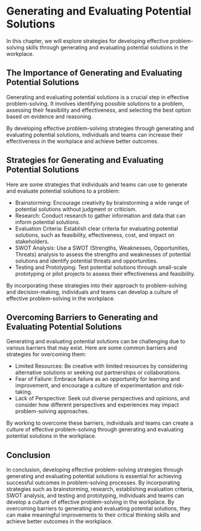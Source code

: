 Generating and Evaluating Potential Solutions
=========================================================================================================

In this chapter, we will explore strategies for developing effective problem-solving skills through generating and evaluating potential solutions in the workplace.

The Importance of Generating and Evaluating Potential Solutions
---------------------------------------------------------------

Generating and evaluating potential solutions is a crucial step in effective problem-solving. It involves identifying possible solutions to a problem, assessing their feasibility and effectiveness, and selecting the best option based on evidence and reasoning.

By developing effective problem-solving strategies through generating and evaluating potential solutions, individuals and teams can increase their effectiveness in the workplace and achieve better outcomes.

Strategies for Generating and Evaluating Potential Solutions
------------------------------------------------------------

Here are some strategies that individuals and teams can use to generate and evaluate potential solutions to a problem:

* Brainstorming: Encourage creativity by brainstorming a wide range of potential solutions without judgment or criticism.
* Research: Conduct research to gather information and data that can inform potential solutions.
* Evaluation Criteria: Establish clear criteria for evaluating potential solutions, such as feasibility, effectiveness, cost, and impact on stakeholders.
* SWOT Analysis: Use a SWOT (Strengths, Weaknesses, Opportunities, Threats) analysis to assess the strengths and weaknesses of potential solutions and identify potential threats and opportunities.
* Testing and Prototyping: Test potential solutions through small-scale prototyping or pilot projects to assess their effectiveness and feasibility.

By incorporating these strategies into their approach to problem-solving and decision-making, individuals and teams can develop a culture of effective problem-solving in the workplace.

Overcoming Barriers to Generating and Evaluating Potential Solutions
--------------------------------------------------------------------

Generating and evaluating potential solutions can be challenging due to various barriers that may exist. Here are some common barriers and strategies for overcoming them:

* Limited Resources: Be creative with limited resources by considering alternative solutions or seeking out partnerships or collaborations.
* Fear of Failure: Embrace failure as an opportunity for learning and improvement, and encourage a culture of experimentation and risk-taking.
* Lack of Perspective: Seek out diverse perspectives and opinions, and consider how different perspectives and experiences may impact problem-solving approaches.

By working to overcome these barriers, individuals and teams can create a culture of effective problem-solving through generating and evaluating potential solutions in the workplace.

Conclusion
----------

In conclusion, developing effective problem-solving strategies through generating and evaluating potential solutions is essential for achieving successful outcomes in problem-solving processes. By incorporating strategies such as brainstorming, research, establishing evaluation criteria, SWOT analysis, and testing and prototyping, individuals and teams can develop a culture of effective problem-solving in the workplace. By overcoming barriers to generating and evaluating potential solutions, they can make meaningful improvements to their critical thinking skills and achieve better outcomes in the workplace.

